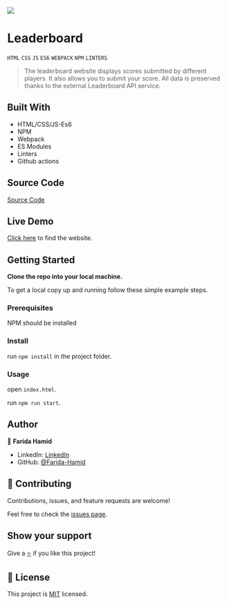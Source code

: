 ![](https://img.shields.io/badge/Microverse-blueviolet)
# Leaderboard

 `HTML` `CSS` `JS` `ES6` `WEBPACK` `NPM` `LINTERS` <br>

>The leaderboard website displays scores submitted by different players. It also allows you to submit your score. All data is preserved thanks to the external Leaderboard API service.


## Built With

- HTML/CSS/JS-Es6
- NPM
- Webpack
- ES Modules
- Linters
- Github actions

## Source Code

[Source Code](https://farida-hamid.github.io/Leaderboard)

## Live Demo

[Click here](https://farida-hamid.github.io/Leaderboard/dist) to find the website.

## Getting Started

**Clone the repo into your local machine.**

To get a local copy up and running follow these simple example steps.

### Prerequisites

NPM should be installed

### Install

run `npm install` in the project folder.

### Usage

open `index.html`.

run `npm run start`.

## Author

👤 **Farida Hamid**

- LinkedIn: [LinkedIn](https://linkedin.com/in/farida-hamid)
- GitHub: [@Farida-Hamid](https://github.com/Farida-Hamid)

## 🤝 Contributing

Contributions, issues, and feature requests are welcome!

Feel free to check the [issues page](https://github.com/Farida-Hamid/todo-list/issues).

## Show your support

Give a [⭐️](https://github.com/Farida-Hamid/todo-list) if you like this project!

## 📝 License

This project is [MIT](LICENSE) licensed.